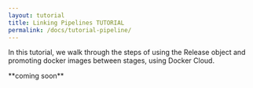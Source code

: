```yaml
---
layout: tutorial
title: Linking Pipelines TUTORIAL
permalink: /docs/tutorial-pipeline/
---
```


In this tutorial, we walk through the steps of using the Release object and promoting docker images between stages, using Docker Cloud.

\*\*coming soon\*\*
